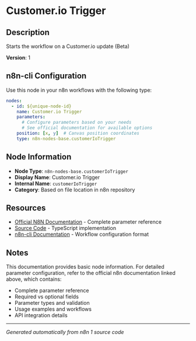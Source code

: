 # Customer.io Trigger

## Description

Starts the workflow on a Customer.io update (Beta)

**Version**: 1

## n8n-cli Configuration

Use this node in your n8n workflows with the following type:

```yaml
nodes:
  - id: ${unique-node-id}
    name: Customer.io Trigger
    parameters:
      # Configure parameters based on your needs
      # See official documentation for available options
    position: [x, y]  # Canvas position coordinates
    type: n8n-nodes-base.customerIoTrigger
```

## Node Information

- **Node Type**: `n8n-nodes-base.customerIoTrigger`
- **Display Name**: Customer.io Trigger
- **Internal Name**: `customerIoTrigger`
- **Category**: Based on file location in n8n repository

## Resources

- [Official N8N Documentation](https://docs.n8n.io/integrations/builtin/app-nodes/n8n-nodes-base.customeriotrigger/) - Complete parameter reference
- [Source Code](https://github.com/n8n-io/n8n/blob/master/packages/nodes-base/nodes/CustomerIo/CustomerIoTrigger.node.ts) - TypeScript implementation
- [n8n-cli Documentation](https://github.com/edenreich/n8n-cli) - Workflow configuration format

## Notes

This documentation provides basic node information. For detailed parameter configuration, 
refer to the official n8n documentation linked above, which contains:

- Complete parameter reference
- Required vs optional fields
- Parameter types and validation
- Usage examples and workflows
- API integration details

---
*Generated automatically from n8n 1 source code*
